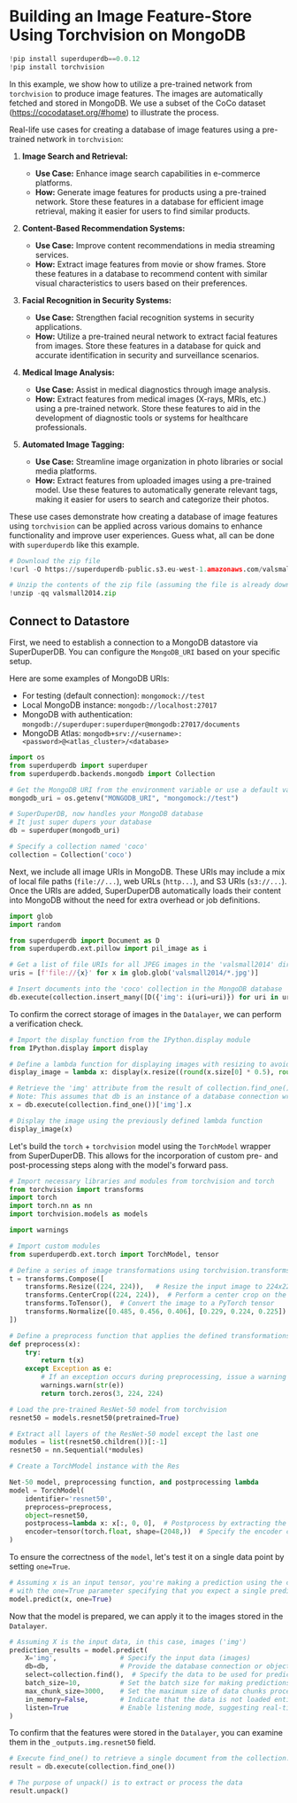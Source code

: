 
# Building an Image Feature-Store Using Torchvision on MongoDB

```python
!pip install superduperdb==0.0.12
!pip install torchvision
```

In this example, we show how to utilize a pre-trained network from `torchvision` to produce image features. The images are automatically fetched and stored in MongoDB. We use a subset of the CoCo dataset (https://cocodataset.org/#home) to illustrate the process.

Real-life use cases for creating a database of image features using a pre-trained network in `torchvision`:

1. **Image Search and Retrieval:**
   - **Use Case:** Enhance image search capabilities in e-commerce platforms.
   - **How:** Generate image features for products using a pre-trained network. Store these features in a database for efficient image retrieval, making it easier for users to find similar products.

2. **Content-Based Recommendation Systems:**
   - **Use Case:** Improve content recommendations in media streaming services.
   - **How:** Extract image features from movie or show frames. Store these features in a database to recommend content with similar visual characteristics to users based on their preferences.

3. **Facial Recognition in Security Systems:**
   - **Use Case:** Strengthen facial recognition systems in security applications.
   - **How:** Utilize a pre-trained neural network to extract facial features from images. Store these features in a database for quick and accurate identification in security and surveillance scenarios.

4. **Medical Image Analysis:**
   - **Use Case:** Assist in medical diagnostics through image analysis.
   - **How:** Extract features from medical images (X-rays, MRIs, etc.) using a pre-trained network. Store these features to aid in the development of diagnostic tools or systems for healthcare professionals.

5. **Automated Image Tagging:**
   - **Use Case:** Streamline image organization in photo libraries or social media platforms.
   - **How:** Extract features from uploaded images using a pre-trained model. Use these features to automatically generate relevant tags, making it easier for users to search and categorize their photos.

These use cases demonstrate how creating a database of image features using `torchvision` can be applied across various domains to enhance functionality and improve user experiences. Guess what, all can be done with `superduperdb` like this example.

```python
# Download the zip file
!curl -O https://superduperdb-public.s3.eu-west-1.amazonaws.com/valsmall2014.zip

# Unzip the contents of the zip file (assuming the file is already downloaded)
!unzip -qq valsmall2014.zip
```

## Connect to Datastore

First, we need to establish a connection to a MongoDB datastore via SuperDuperDB. You can configure the `MongoDB_URI` based on your specific setup.

Here are some examples of MongoDB URIs:

- For testing (default connection): `mongomock://test`
- Local MongoDB instance: `mongodb://localhost:27017`
- MongoDB with authentication: `mongodb://superduper:superduper@mongodb:27017/documents`
- MongoDB Atlas: `mongodb+srv://<username>:<password>@<atlas_cluster>/<database>`

```python
import os
from superduperdb import superduper
from superduperdb.backends.mongodb import Collection

# Get the MongoDB URI from the environment variable or use a default value
mongodb_uri = os.getenv("MONGODB_URI", "mongomock://test")

# SuperDuperDB, now handles your MongoDB database
# It just super dupers your database
db = superduper(mongodb_uri)

# Specify a collection named 'coco'
collection = Collection('coco')
```

Next, we include all image URIs in MongoDB. These URIs may include a mix of local file paths (`file://...`), web URLs (`http...`), and S3 URIs (`s3://...`). Once the URIs are added, SuperDuperDB automatically loads their content into MongoDB without the need for extra overhead or job definitions.

```python
import glob
import random

from superduperdb import Document as D
from superduperdb.ext.pillow import pil_image as i

# Get a list of file URIs for all JPEG images in the 'valsmall2014' directory
uris = [f'file://{x}' for x in glob.glob('valsmall2014/*.jpg')]

# Insert documents into the 'coco' collection in the MongoDB database
db.execute(collection.insert_many([D({'img': i(uri=uri)}) for uri in uris], encoders=(i,)))  # Here the image is encoded with pillow
```

To confirm the correct storage of images in the `Datalayer`, we can perform a verification check.

```python
# Import the display function from the IPython.display module
from IPython.display import display

# Define a lambda function for displaying images with resizing to avoid potential Jupyter crashes
display_image = lambda x: display(x.resize((round(x.size[0] * 0.5), round(x.size[1] * 0.5))))

# Retrieve the 'img' attribute from the result of collection.find_one() using db.execute()
# Note: This assumes that db is an instance of a database connection wrapped with superduperdb
x = db.execute(collection.find_one())['img'].x

# Display the image using the previously defined lambda function
display_image(x)
```

Let's build the `torch` + `torchvision` model using the `TorchModel` wrapper from SuperDuperDB. This allows for the incorporation of custom pre- and post-processing steps along with the model's forward pass.

```python
# Import necessary libraries and modules from torchvision and torch
from torchvision import transforms
import torch
import torch.nn as nn
import torchvision.models as models

import warnings

# Import custom modules
from superduperdb.ext.torch import TorchModel, tensor

# Define a series of image transformations using torchvision.transforms.Compose
t = transforms.Compose([
    transforms.Resize((224, 224)),   # Resize the input image to 224x224 pixels (must same as here)
    transforms.CenterCrop((224, 224)),  # Perform a center crop on the resized image
    transforms.ToTensor(),  # Convert the image to a PyTorch tensor
    transforms.Normalize([0.485, 0.456, 0.406], [0.229, 0.224, 0.225])  # Normalize the tensor with specified mean and standard deviation
])

# Define a preprocess function that applies the defined transformations to an input image
def preprocess(x):
    try:
        return t(x)
    except Exception as e:
        # If an exception occurs during preprocessing, issue a warning and return a tensor of zeros
        warnings.warn(str(e))
        return torch.zeros(3, 224, 224)

# Load the pre-trained ResNet-50 model from torchvision
resnet50 = models.resnet50(pretrained=True)

# Extract all layers of the ResNet-50 model except the last one
modules = list(resnet50.children())[:-1]
resnet50 = nn.Sequential(*modules)

# Create a TorchModel instance with the Res

Net-50 model, preprocessing function, and postprocessing lambda
model = TorchModel(
    identifier='resnet50',
    preprocess=preprocess,
    object=resnet50,
    postprocess=lambda x: x[:, 0, 0],  # Postprocess by extracting the top-left element of the output tensor
    encoder=tensor(torch.float, shape=(2048,))  # Specify the encoder configuration
)
```

To ensure the correctness of the `model`, let's test it on a single data point by setting `one=True`.

```python
# Assuming x is an input tensor, you're making a prediction using the configured model
# with the one=True parameter specifying that you expect a single prediction result.
model.predict(x, one=True)
```

Now that the model is prepared, we can apply it to the images stored in the `Datalayer`.

```python
# Assuming X is the input data, in this case, images ('img')
prediction_results = model.predict(
    X='img',                # Specify the input data (images)
    db=db,                  # Provide the database connection or object
    select=collection.find(),  # Specify the data to be used for prediction (fetch all data from the collection)
    batch_size=10,          # Set the batch size for making predictions
    max_chunk_size=3000,    # Set the maximum size of data chunks processed at once
    in_memory=False,        # Indicate that the data is not loaded entirely into memory, processed in chunks
    listen=True             # Enable listening mode, suggesting real-time or asynchronous prediction
)
```

To confirm that the features were stored in the `Datalayer`, you can examine them in the `_outputs.img.resnet50` field.

```python
# Execute find_one() to retrieve a single document from the collection.
result = db.execute(collection.find_one())

# The purpose of unpack() is to extract or process the data
result.unpack()
```
